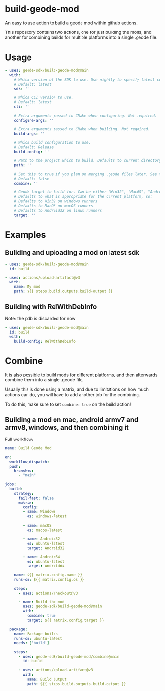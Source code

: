 # build-geode-mod
An easy to use action to build a geode mod within github actions.

This repository contains two actions, one for just building the mods, and another for combining builds for multiple platforms into a single .geode file.

# Usage
```yml
- uses: geode-sdk/build-geode-mod@main
  with:
    # Which version of the SDK to use. Use nightly to specify latest commit
    # Default: latest
    sdk: ''

    # Which CLI version to use.
    # Default: latest
    cli: ''

    # Extra arguments passed to CMake when configuring. Not required.
    configure-args: ''

    # Extra arguments passed to CMake when building. Not required.
    build-args: ''

    # Which build configuration to use.
    # Default: Release
    build-config: ''

    # Path to the project which to build. Defaults to current directory.
    path: ''

    # Set this to true if you plan on merging .geode files later. See the README for more info.
    # Default: false
    combine: ''

    # Geode target to build for. Can be either "Win32", "MacOS", "Android32" or "Android64".
    # Defaults to what is appropriate for the current platform, so:
    # Defaults to Win32 on windows runners
    # Defaults to MacOS on macOS runners
    # Defaults to Android32 on linux runners
    target: ''
```

# Examples

## Building and uploading a mod on latest sdk
```yml
- uses: geode-sdk/build-geode-mod@main
  id: build

- uses: actions/upload-artifact@v3
  with:
    name: My mod
    path: ${{ steps.build.outputs.build-output }}
```

## Building with RelWithDebInfo
Note: the pdb is discarded for now
```yml
- uses: geode-sdk/build-geode-mod@main
  id: build
  with:
    build-config: RelWithDebInfo
```

# Combine
It is also possible to build mods for different platforms, and then afterwards combine them into a single .geode file.

Usually this is done using a matrix, and due to limitations on how much actions can do, you will have to add another job for the combining.

To do this, make sure to set `combine: true` on the build action!

## Building a mod on mac, android armv7 and armv8, windows, and then combining it
Full workflow:
```yml
name: Build Geode Mod

on:
  workflow_dispatch:
  push:
    branches:
      - "main"

jobs:
  build:
    strategy:
      fail-fast: false
      matrix:
        config:
        - name: Windows
          os: windows-latest
          
        - name: macOS
          os: macos-latest

        - name: Android32
          os: ubuntu-latest
          target: Android32

        - name: Android64
          os: ubuntu-latest
          target: Android64

    name: ${{ matrix.config.name }}
    runs-on: ${{ matrix.config.os }}

    steps:
      - uses: actions/checkout@v3

      - name: Build the mod
        uses: geode-sdk/build-geode-mod@main
        with:
          combine: true
          target: ${{ matrix.config.target }}
      
  package:
    name: Package builds
    runs-on: ubuntu-latest
    needs: ['build']

    steps:
      - uses: geode-sdk/build-geode-mod/combine@main
        id: build

      - uses: actions/upload-artifact@v3
        with:
          name: Build Output
          path: ${{ steps.build.outputs.build-output }}

```
